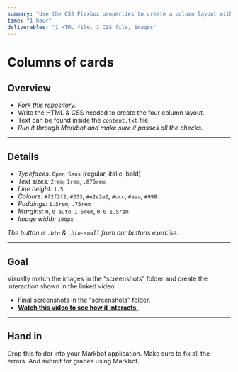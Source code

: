 ```yaml
---
summary: "Use the CSS Flexbox properties to create a column layout with four cards inside."
time: "1 hour"
deliverables: "1 HTML file, 1 CSS file, images"
---
```


# Columns of cards

## Overview

- *Fork this repository.*
- Write the HTML & CSS needed to create the four column layout.
- Text can be found inside the `content.txt` file.
- *Run it through Markbot and make sure it passes all the checks.*

---

## Details

- *Typefaces:* `Open Sans` (regular, italic, bold)
- *Text sizes:* `2rem`, `1rem`, `.875rem`
- *Line height:* `1.5`
- *Colours:* `#f2f2f2`, `#333`, `#e2e2e2`, `#ccc`, `#aaa`, `#999`
- *Paddings:* `1.5rem`, `.75rem`
- *Margins:* `0`, `0 auto 1.5rem`, `0 0 1.5rem`
- *Image width:* `100px`

*The button is `.btn` & `.btn-small` from our buttons exercise.*

---

## Goal

Visually match the images in the “screenshots” folder and create the interaction shown in the linked video.

- Final screenshots in the “screenshots” folder.
- [**Watch this video to see how it interacts.**](https://video-assets.learntheweb.courses/web-dev-1/columns-of-cards.mp4)

---

## Hand in

Drop this folder into your Markbot application. Make sure to fix all the errors. And submit for grades using Markbot.
